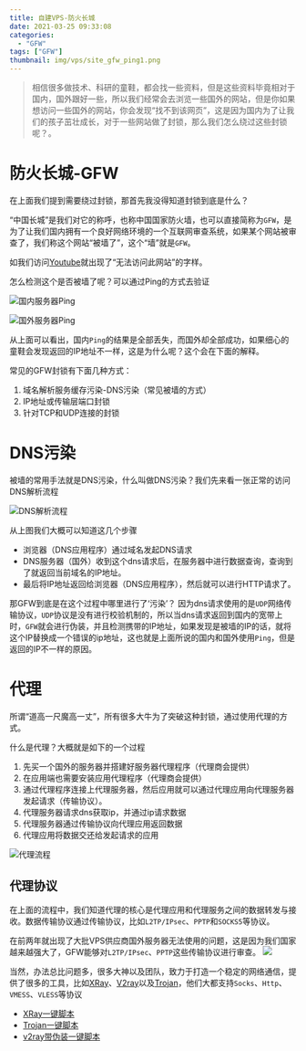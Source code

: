 ```yaml
---
title: 自建VPS-防火长城
date: 2021-03-25 09:33:08
categories:
  - "GFW"
tags: ["GFW"]
thumbnail: img/vps/site_gfw_ping1.png
---
```


> 相信很多做技术、科研的童鞋，都会找一些资料，但是这些资料毕竟相对于国内，国外跟好一些，所以我们经常会去浏览一些国外的网站，但是你如果想访问一些国外的网站，你会发现“找不到该网页”，这是因为国内为了让我们的孩子茁壮成长，对于一些网站做了封锁，那么我们怎么绕过这些封锁呢？。
<!--more-->
# 防火长城-GFW

在上面我们提到需要绕过封锁，那首先我没得知道封锁到底是什么？

“中国长城”是我们对它的称呼，也称中国国家防火墙，也可以直接简称为`GFW`，是为了让我们国内拥有一个良好网络环境的一个互联网审查系统，如果某个网站被审查了，我们称这个网站“被墙了”，这个“墙”就是`GFW`。

如我们访问[Youtube](https://youtube.com)就出现了“无法访问此网站”的字样。

怎么检测这个是否被墙了呢？可以通过Ping的方式去验证

![国内服务器Ping](/img/vps/site_gfw_ping1.png)

![国外服务器Ping](/img/vps/site_gfw_ping2.png)

从上面可以看出，国内`Ping`的结果是全部丢失，而国外却全部成功，如果细心的童鞋会发现返回的IP地址不一样，这是为什么呢？这个会在下面的解释。

常见的GFW封锁有下面几种方式：
1. 域名解析服务缓存污染-DNS污染（常见被墙的方式）
2. IP地址或传输层端口封锁
3. 针对TCP和UDP连接的封锁

# DNS污染

被墙的常用手法就是DNS污染，什么叫做DNS污染？我们先来看一张正常的访问DNS解析流程

![DNS解析流程](/img/vps/dns_request_ok.png)

从上图我们大概可以知道这几个步骤
* 浏览器（DNS应用程序）通过域名发起DNS请求
* DNS服务器（国外）收到这个dns请求后，在服务器中进行数据查询，查询到了就返回当前域名的IP地址。
* 最后将IP地址返回给浏览器（DNS应用程序），然后就可以进行HTTP请求了。

那GFW到底是在这个过程中哪里进行了‘污染’？
因为dns请求使用的是`UDP`网络传输协议，`UDP`协议是没有进行校验机制的，所以当dns请求返回到国内的宽带上时，`GFW`就会进行伪装，并且检测携带的IP地址，如果发现是被墙的IP的话，就将这个IP替换成一个错误的ip地址，这也就是上面所说的国内和国外使用`Ping`，但是返回的IP不一样的原因。

# 代理

所谓“道高一尺魔高一丈”，所有很多大牛为了突破这种封锁，通过使用代理的方式。

什么是代理？大概就是如下的一个过程
1. 先买一个国外的服务器并搭建好服务器代理程序（代理商会提供）
2. 在应用端也需要安装应用代理程序（代理商会提供）
3. 通过代理程序连接上代理服务器，然后应用就可以通过代理应用向代理服务器发起请求（传输协议）。
4. 代理服务器请求dns获取ip，并通过ip请求数据
5. 代理服务器通过传输协议向代理应用返回数据
6. 代理应用将数据交还给发起请求的应用

![代理流程](/img/vps/proxy_request_ok.png)

## 代理协议

在上面的流程中，我们知道代理的核心是代理应用和代理服务之间的数据转发与接收。数据传输协议通过传输协议，比如`L2TP/IPsec`、`PPTP`和`SOCKS5`等协议。

在前两年就出现了大批VPS供应商国外服务器无法使用的问题，这是因为我们国家越来越强大了，GFW能够对`L2TP/IPsec`、`PPTP`这些传输协议进行审查。
![](/img/emoji/ok_nice_strong.jpg)

当然，办法总比问题多，很多大神以及团队，致力于打造一个稳定的网络通信，提供了很多的工具，比如[XRay](https://github.com/XTLS/Xray-core)、[V2ray](https://github.com/v2fly/v2ray-core)以及[Trojan](https://github.com/trojan-gfw/trojan)，他们大都支持`Socks`、`Http`、`VMESS`、`VLESS`等协议

* [XRay一键脚本](https://v2xtls.org/xray%e4%b8%80%e9%94%ae%e8%84%9a%e6%9c%ac/)
* [Trojan一键脚本](https://v2xtls.org/trojan%e4%b8%80%e9%94%ae%e8%84%9a%e6%9c%ac/)
* [v2ray带伪装一键脚本](https://v2xtls.org/v2ray%e5%b8%a6%e4%bc%aa%e8%a3%85%e4%b8%80%e9%94%ae%e8%84%9a%e6%9c%ac/)

